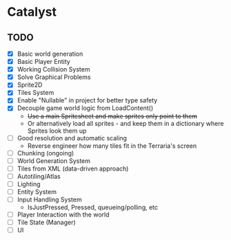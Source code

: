 # Catalyst

## TODO
- [X] Basic world generation
- [X] Basic Player Entity
- [X] Working Collision System
- [X] Solve Graphical Problems
- [X] Sprite2D
- [X] Tiles System
- [X] Enable "Nullable" in project for better type safety
- [X] Decouple game world logic from LoadContent()
  - ~~Use a main Spritesheet and make sprites only point to them~~
  - Or alternatively load all sprites - and keep them in a dictionary where Sprites look them up
- [ ] Good resolution and automatic scaling
  - Reverse engineer how many tiles fit in the Terraria's screen
- [ ] Chunking (ongoing)
- [ ] World Generation System
- [ ] Tiles from XML (data-driven approach)
- [ ] Autotiling/Atlas
- [ ] Lighting
- [ ] Entity System
- [ ] Input Handling System
  - IsJustPressed, Pressed, queueing/polling, etc
- [ ] Player Interaction with the world
- [ ] Tile State (Manager) 
- [ ] UI